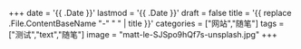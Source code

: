 +++
date = '{{ .Date }}'
lastmod = '{{ .Date }}'
draft = false
title = '{{ replace .File.ContentBaseName "-" " " | title }}'
categories = ["网站","随笔"]
tags = ["测试","text","随笔"]
image = "matt-le-SJSpo9hQf7s-unsplash.jpg"
+++
